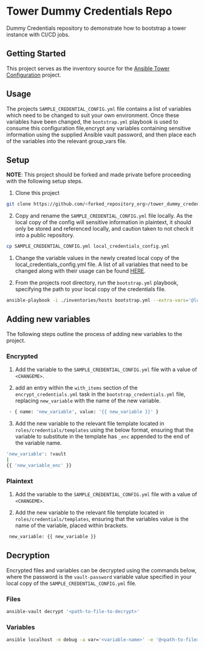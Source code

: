 # Tower Dummy Credentials Repo

Dummy Credentials repository to demonstrate how to bootstrap a tower instance with CI/CD jobs.

## Getting Started

This project serves as the inventory source for the [Ansible Tower Configuration](https://github.com/integr8ly/ansible-tower-configuration) project.

## Usage 

The projects `SAMPLE_CREDENTIAL_CONFIG.yml` file contains a list of variables which need to be changed to suit your own environment. Once these variables have been changed, the `bootstrap.yml` playbook is used to consume this configuration file,encrypt any variables containing sensitive information using the supplied Ansible vault password, and then place each of the variables into the relevant group_vars file.

## Setup

**NOTE**: This project should be forked and made private before proceeding with the following setup steps.

1. Clone this project

```bash
git clone https://github.com/<forked_repository_org>/tower_dummy_credentials
```

2. Copy and rename the `SAMPLE_CREDENTIAL_CONFIG.yml` file locally. As the local copy of the config will sensitive information in plaintext, it should only be stored and referenced locally, and caution taken to not check it into a public repository.

```bash
cp SAMPLE_CREDENTIAL_CONFIG.yml local_credentials_config.yml
```

1. Change the variable values in the newly created local copy of the local_credentials_config.yml file. A list of all variables that need to be changed along with their usage can be found [HERE](VARIABLES.md).

2. From the projects root directory, run the `bootstrap.yml` playbook, specifying the path to your local copy of the credentials file.

```bash
ansible-playbook -i ./inventories/hosts bootstrap.yml --extra-vars='@local_credentials_config.yml'
```

## Adding new variables

The following steps outline the process of adding new variables to the project.

### Encrypted

1. Add the variable to the  `SAMPLE_CREDENTIAL_CONFIG.yml` file with a value of `<CHANGEME>`.

2. add an entry within the `with_items` section of the `encrypt_credentials.yml` task in the `bootstrap_credentials.yml` file, replacing `new_variable` with the name of the new variable.

```bash
 - { name: 'new_variable', value: '{{ new_variable }}' }
 ```

3. Add the new variable to the relevant file template located in `roles/credentials/templates` using the below format, ensuring that the variable to substitute in the template has `_enc` appended to the end of the variable name.

```bash
'new_variable': !vault
|
{{ 'new_variable_enc' }}
 ```

 ### Plaintext

 1. Add the variable to the  `SAMPLE_CREDENTIAL_CONFIG.yml` file with a value of `<CHANGEME>`.
   
 2. Add the new variable to the relevant file template located in `roles/credentials/templates`, ensuring that the variables value is the name of the variable, placed within brackets.

```bash
 new_variable: {{ new_variable }}
 ```

## Decryption

Encrypted files and variables can be decrypted using the commands below, where the password is the `vault-password` variable value specified in your local copy of the `SAMPLE_CREDENTIAL_CONFIG.yml` file.

### Files

```bash
ansible-vault decrypt '<path-to-file-to-decrypt>'
 ```

### Variables

```bash
ansible localhost -m debug -a var='<variable-name>' -e '@<path-to-file>' --ask-vault-pass
 ```